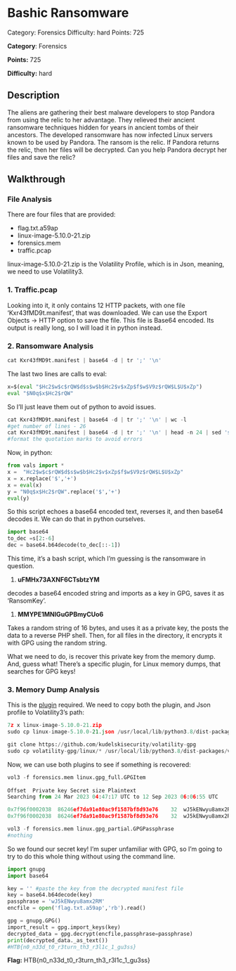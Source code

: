 # Bashic Ransomware

Category: Forensics
Difficulty: hard
Points: 725

************Category************: Forensics

****************Points:**************** 725

************************Difficulty:************************ hard

## Description

The aliens are gathering their best malware developers to stop Pandora from using the relic to her advantage. They relieved their ancient ransomware techniques hidden for years in ancient tombs of their ancestors. The developed ransomware has now infected Linux servers known to be used by Pandora. The ransom is the relic. If Pandora returns the relic, then her files will be decrypted. Can you help Pandora decrypt her files and save the relic?

## Walkthrough

### File Analysis

There are four files that are provided:

- flag.txt.a59ap
- linux-image-5.10.0-21.zip
- forensics.mem
- traffic.pcap

linux-image-5.10.0-21.zip is the Volatility Profile, which is in Json, meaning, we need to use Volatility3. 

### 1. Traffic.pcap

Looking into it, it only contains 12 HTTP packets, with one file ‘Kxr43fMD9t.manifest’, that was downloaded. We can use the  Export Objects → HTTP option to save the file. This file is Base64 encoded. Its output is really long, so I will load it in python instead.

### 2. Ransomware Analysis

```python
cat Kxr43fMD9t.manifest | base64 -d | tr ';' '\n'

```

The last two lines are calls to eval:

```python
x=$(eval "$Hc2$w$c$rQW$d$s$w$b$Hc2$v$xZp$f$w$V9z$rQW$L$U$xZp")
eval "$N0q$x$Hc2$rQW"
```

So I’ll just leave them out of python to avoid issues. 

```python
cat Kxr43fMD9t.manifest | base64 -d | tr ';' '\n' | wc -l 
#get number of lines - 26
cat Kxr43fMD9t.manifest | base64 -d | tr ';' '\n' | head -n 24 | sed 's/"/"""/g' > vals.py
#format the quotation marks to avoid errors
```

Now, in python:

```python
from vals import *
x =  "Hc2$w$c$rQW$d$s$w$b$Hc2$v$xZp$f$w$V9z$rQW$L$U$xZp"
x = x.replace('$','+')
x = eval(x)
y = "N0q$x$Hc2$rQW".replace('$','+')
eval(y)

```

So this script echoes a base64 encoded text, reverses it, and then base64 decodes it. We can do that in python ourselves.

```python
import base64
to_dec =s[2:-6]
dec = base64.b64decode(to_dec[::-1])

```

This time, it’s a bash script, which I’m guessing is the ransomware in question. 

1. **uFMHx73AXNF6CTsbtzYM**

decodes a base64 encoded string and imports as a key in GPG, saves it as ‘RansomKey’. 

1. **MMYPE1MNIGuGPBmyCUo6**

Takes a random string of 16 bytes, and uses it as a private key, the posts the data to a reverse PHP shell. Then, for all files in the directory, it encrypts it with GPG using the random string. 

What we need to do, is recover this private key from the memory dump. And, guess what! There’s a specific plugin, for Linux memory dumps, that searches for GPG keys!

### 3. Memory Dump Analysis

This is the [plugin](https://github.com/kudelskisecurity/volatility-gpg) required. We need to copy both the plugin, and Json profile to Volatility3’s path: 

```python
7z x linux-image-5.10.0-21.zip
sudo cp linux-image-5.10.0-21.json /usr/local/lib/python3.8/dist-packages/volatility3/symbols/linux/

git clone https://github.com/kudelskisecurity/volatility-gpg
sudo cp volatility-gpg/linux/* /usr/local/lib/python3.8/dist-packages/volatility3/plugins/linux/

```

Now, we can use both plugins to see if something is recovered:

```python
vol3 -f forensics.mem linux.gpg_full.GPGItem
              
Offset	Private key	Secret size	Plaintext
Searching from 24 Mar 2023 04:47:17 UTC to 12 Sep 2023 06:06:55 UTC

0x7f96f0002038	86246ef7da91e80ac9f1587bf8d93e76	32	wJ5kENwyu8amx2RM
0x7f96f0002038	86246ef7da91e80ac9f1587bf8d93e76	32	wJ5kENwyu8amx2RM
```

```python
vol3 -f forensics.mem linux.gpg_partial.GPGPassphrase
#nothing
```

So we found our secret key! I’m super unfamiliar with GPG, so I’m going to try to do this whole thing without using the command line. 

```python
import gnupg
import base64 

key = '' #paste the key from the decrypted manifest file
key = base64.b64decode(key)
passphrase = 'wJ5kENwyu8amx2RM'
encfile = open('flag.txt.a59ap','rb').read()

gpg = gnupg.GPG()
import_result = gpg.import_keys(key)
decrypted_data = gpg.decrypt(encfile,passphrase=passphrase)
print(decrypted_data._as_text())
#HTB{n0_n33d_t0_r3turn_th3_r3l1c_1_gu3ss}
```

**************Flag:************** HTB{n0_n33d_t0_r3turn_th3_r3l1c_1_gu3ss}
